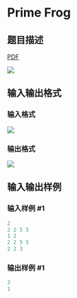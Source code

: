 # Prime Frog

## 题目描述

[problemUrl]: https://uva.onlinejudge.org/index.php?option=com_onlinejudge&Itemid=8&category=25&page=show_problem&problem=2291

[PDF](https://uva.onlinejudge.org/external/113/p11316.pdf)

![](https://cdn.luogu.com.cn/upload/vjudge_pic/UVA11316/a34575549f8cf457b50d94534c1c855c42bb136f.png)

## 输入输出格式

### 输入格式

![](https://cdn.luogu.com.cn/upload/vjudge_pic/UVA11316/b52d3278d9794990d92e2c33b3d35870a6f46a15.png)

### 输出格式

![](https://cdn.luogu.com.cn/upload/vjudge_pic/UVA11316/46c5f0b260c5b12bdf0424ef6117f7f59c3a0f0b.png)

## 输入输出样例

### 输入样例 #1

```cpp
2
2 2 5 5
1 2
2 2 5 5
2 2 3
```


### 输出样例 #1

```cpp
2
1
```


